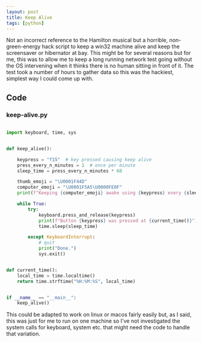 ```yaml
---
layout: post
title: Keep Alive
tags: [python]
---
```


Not an incorrect reference to the Hamilton musical but a horrible, non-green-energy hack script to keep a win32 machine alive and keep the screensaver or hibernator at bay. 
This might be for several reasons but for me, this was to allow me to keep a long running network test going without the OS intervening when it thinks there is no human sitting in 
front of it. The test took a number of hours to gather data so this was the hackiest, simplest way I could come up with. 


## Code

### keep-alive.py

```python

import keyboard, time, sys


def keep_alive():

    keypress = "f15"  # key pressed causing keep alive
    press_every_n_minutes = 1  # once per minute
    sleep_time = press_every_n_minutes * 60

    thumb_emoji = "\U0001F44D"
    computer_emoji = "\U0001F5A5\U0000FE0F"
    print(f"Keeping {computer_emoji} awake using {keypress} every {sleep_time} seconds")

    while True:
        try:
            keyboard.press_and_release(keypress)
            print(f"Button {keypress} was pressed at {current_time()}")
            time.sleep(sleep_time)

        except KeyboardInterrupt:
            # quit
            print("Done.")
            sys.exit()


def current_time():
    local_time = time.localtime()
    return time.strftime("%H:%M:%S", local_time)


if __name__ == "__main__":
    keep_alive()

```

This could be adapted to work on linux or macos fairly easily but, as I said, this was just for me to run on one machine so I've not investigated the system calls for keyboard, system etc. that might 
need the code to handle that variation.
